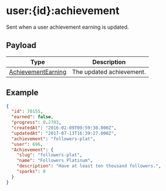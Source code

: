 # user:{id}:achievement

Sent when a user achievement earning is updated.

## Payload
|Type|Description|
|----|-----------|
|[AchievementEarning](/rest/index.html#AchievementEarning)|The updated achievement.|

## Example
```json
{
  "id": 70155,
  "earned": false,
  "progress": 0.2703,
  "createdAt": "2016-02-09T09:59:30.000Z",
  "updatedAt": "2017-07-13T16:39:27.000Z",
  "achievement": "followers-plat",
  "user": 696,
  "Achievement": {
    "slug": "followers-plat",
    "name": "Followers Platinum",
    "description": "Have at least ten thousand followers.",
    "sparks": 0
  }
}
```
